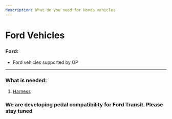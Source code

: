 ```yaml
---
description: What do you need for Honda vehicles
---
```


# Ford Vehicles

### Ford:&#x20;

* Ford vehicles supported by OP

***

### What is needed:

1. [Ha](../beartech/harness-and-harness-box-description.md)[rness](../beartech/harness-and-harness-box-description.md)

### We are developing pedal compatibility for Ford Transit. Please stay tuned
